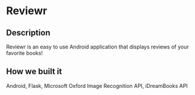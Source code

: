 # Reviewr

## Description
Reviewr is an easy to use Android application that displays reviews of your favorite books!    

## How we built it
Android, Flask, Microsoft Oxford Image Recognition API, iDreamBooks API






